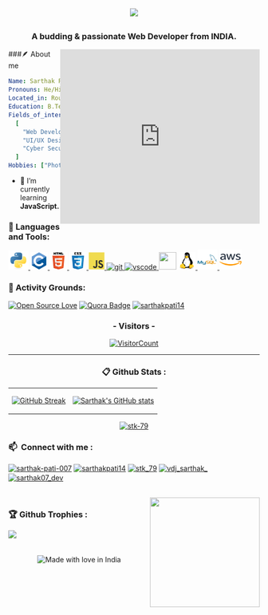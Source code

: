 
<h1 align="center" >
  <img src="https://readme-typing-svg.herokuapp.com?color=%&lines=Hii+there👋,+I'm+Sarthak+Pati.">
</h1>
<h3 align="center" >A budding & passionate Web Developer from INDIA.</h3>
<iframe align="right" src="https://giphy.com/embed/ySfbG3WEEgA9nCS7rN" width="400" height="350" frameBorder="0" class="giphy-embed" allowFullScreen></iframe><p><a href="#"></a></p>

###🪶 About me 
```yml
Name: Sarthak Pati
Pronouns: He/Him
Located_in: Rourkela, India
Education: B.Tech. 2nd Year Student @SIT,Bhubaneswar
Fields_of_interests:
  [
    "Web Development",
    "UI/UX Designing",
    "Cyber Security"
  ]
Hobbies: ["Photography", "Music", "Volleyball"]
```

- 🌱 I’m currently learning **JavaScript.**

<h3 align="left">🔧 Languages and Tools:</h3>
<p align="left"> 
<a href="https://www.python.org" target="_blank" rel="noreferrer"> <img src="https://raw.githubusercontent.com/devicons/devicon/master/icons/python/python-original.svg" alt="python" width="40" height="38"/> </a> 
<a href="https://www.cprogramming.com/" target="_blank" rel="noreferrer"> <img src="https://raw.githubusercontent.com/devicons/devicon/master/icons/c/c-original.svg" alt="c" width="35" height="35"/> </a> 
<a href="https://www.w3.org/html/" target="_blank" rel="noreferrer"> <img src="https://raw.githubusercontent.com/devicons/devicon/master/icons/html5/html5-original-wordmark.svg" alt="html5" width="35" height="35"/> </a> 
<a href="https://www.w3schools.com/css/" target="_blank" rel="noreferrer"> <img src="https://raw.githubusercontent.com/devicons/devicon/master/icons/css3/css3-original-wordmark.svg" alt="css3" width="35" height="35"/> </a> 
<a href="https://developer.mozilla.org/en-US/docs/Web/JavaScript" target="_blank" rel="noreferrer"> <img src="https://raw.githubusercontent.com/devicons/devicon/master/icons/javascript/javascript-original.svg" alt="javascript" width="32" height="35"/> </a> 
<a href="https://git-scm.com/" target="_blank" rel="noreferrer"> <img src="https://www.vectorlogo.zone/logos/git-scm/git-scm-icon.svg" alt="git" width="40" height="35"/> </a> 
<a href="https://code.visualstudio.com/"><img src="https://cdn.jsdelivr.net/gh/devicons/devicon/icons/vscode/vscode-original.svg" alt="vscode" width="33" height="35"/> </a>
<a href="https://atom.io/"><img src="https://cdn.jsdelivr.net/gh/devicons/devicon/icons/atom/atom-original.svg" width="35" height="35" /></a>
<a href="https://www.linux.org/" target="_blank" rel="noreferrer"> <img src="https://raw.githubusercontent.com/devicons/devicon/master/icons/linux/linux-original.svg" alt="linux" width="35" height="35"/> </a>
<a href="https://www.mysql.com/" target="_blank" rel="noreferrer"> <img src="https://raw.githubusercontent.com/devicons/devicon/master/icons/mysql/mysql-original-wordmark.svg" alt="mysql" width="40" height="40"/> </a>
<a href="https://aws.amazon.com" target="_blank" rel="noreferrer"> <img src="https://raw.githubusercontent.com/devicons/devicon/master/icons/amazonwebservices/amazonwebservices-original-wordmark.svg" alt="aws" width="45" height="40"/> </a>
</p>

<h3>📌 Activity Grounds:</h3> 

[![Open Source Love](https://badges.frapsoft.com/os/v1/open-source.svg?v=103)](https://github.com/Stk-79) [![Quora Badge](https://img.shields.io/badge/-Sarthak%20Pati-brown?style=flat&logo=Quora&logoColor=white&link=https://www.quora.com/profile/Sarthak-Pati-4)](https://www.quora.com/profile/Sarthak-Pati-4) <a href="https://twitter.com/sarthakpati14" target="blank"><img src="https://img.shields.io/twitter/follow/sarthakpati14?logo=twitter&style=flat" alt="sarthakpati14" /></a>

<h3 align="center">- Visitors -</h3>
<a align="center" href="https://profile-counter.glitch.me/{Stk-79}/count.svg">

  ![VisitorCount](https://profile-counter.glitch.me/{Stk-79}/count.svg)

</a>

---
<h3 align="center">📋 Github Stats :</h3>
<table align="center" >
 <tr>
 <td>
    <p><a href="#">

   ![GitHub Streak](https://streak-stats.demolab.com?user=Stk-79&theme=neon-dark&border_radius=6&date_format=j%20M%5B%20Y%5D) 
    </a></p>
 </td>
 <td >
    <p ><a href="#" >

   ![Sarthak's GitHub stats](https://github-readme-stats.vercel.app/api?username=Stk-79&show_icons=true&border_radius=6&theme=chartreuse-dark)
    </a></p>
 </td>
 </tr>
</table>

<div align="center" >
    <a href="https://github.com/Stk-79"><img align="center" src="https://github-readme-stats.vercel.app/api/top-langs?username=stk-79&show_icons=true&border_radius=6&theme=algolia&locale=en&layout=compact" alt="stk-79" /></a>
</div>

<h3 align="left">📫&nbsp Connect with me :</h3>
<p align="left">
<a href="https://linkedin.com/in/sarthak-pati-007" target="blank"><img align="center" src="https://raw.githubusercontent.com/rahuldkjain/github-profile-readme-generator/master/src/images/icons/Social/linked-in-alt.svg" alt="sarthak-pati-007" height="30" width="40" /></a>
<a href="https://twitter.com/sarthakpati14" target="blank"><img align="center" src="https://raw.githubusercontent.com/rahuldkjain/github-profile-readme-generator/master/src/images/icons/Social/twitter.svg" alt="sarthakpati14" height="30" width="40" /></a>
<a href="https://dev.to/stk_79" target="blank"><img align="center" src="https://raw.githubusercontent.com/rahuldkjain/github-profile-readme-generator/master/src/images/icons/Social/devto.svg" alt="stk_79" height="30" width="40" /></a>
<a href="https://instagram.com/vdj_sarthak_" target="blank"><img align="center" src="https://raw.githubusercontent.com/rahuldkjain/github-profile-readme-generator/master/src/images/icons/Social/instagram.svg" alt="vdj_sarthak_" height="30" width="40" /></a>
<a href="https://www.hackerrank.com/sarthak07_dev" target="blank"><img align="center" src="https://raw.githubusercontent.com/rahuldkjain/github-profile-readme-generator/master/src/images/icons/Social/hackerrank.svg" alt="sarthak07_dev" height="40" width="40" /></a>
</p>

<br>
<div> <img src="https://octodex.github.com/images/NUX_Octodex.gif" height="220" width="220" align="right" > </div>

<h3 alin="left">🏆 Github Trophies : </h3>
<p align="left"> <a href="https://github.com/Stk-79"><img src="https://github-profile-trophy.vercel.app/?username=stk-79&theme=darkhub&margin-w=2"/></a></p>

<br>
<div align="center">
    <img src="https://madewithlove.now.sh/in?heart=true&colorA=%230a0a0a&colorB=%23e70756&template=for-the-badge" alt="Made with love in India">
</div>


<!-- - 👋 Hii, I'm Sarthak Pati. 
- 👀 I’m interested in Learning & Exploring new innovations and technologies taking place day by day in Tech sector,Love coding very much since I was in 8th standard.
- 🌱 Currently pursuing B-Tech in Computer Engineering & learning more of Programming skills in depth.
- 💞️ Looking forward to collaborate on Interesting Projects and Developing them.
- 📫 Connect with me ->
-                   1.Twitter:- @Sarthakpati14
-                   2.LinkedIn:- https://www.linkedin.com/in/sarthak-pati-007
-                   3.Quora:- https://www.quora.com/profile/Sarthak-Pati-4
-                   4.Showwcase:- https://www.showwcase.com/stk-07
-->